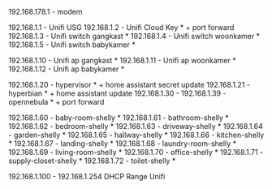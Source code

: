 192.168.178.1 - modem

192.168.1.1 - Unifi USG
192.168.1.2 - Unifi Cloud Key * + port forward
192.168.1.3 - Unifi switch gangkast *
192.168.1.4 - Unifi switch woonkamer *
192.168.1.5 - Unifi switch babykamer *

192.168.1.10 - Unifi ap gangkast *
192.168.1.11 - Unifi ap woonkamer *
192.168.1.12 - Unifi ap babykamer *

192.168.1.20 - hypervisor * + home assistant secret update
192.168.1.21 - hyperbian * + home assistant update
192.168.1.30 - 192.168.1.39 - opennebula * + port forward

192.168.1.60 - baby-room-shelly *
192.168.1.61 - bathroom-shelly *
192.168.1.62 - bedroom-shelly *
192.168.1.63 - driveway-shelly *
192.168.1.64 - garden-shelly *
192.168.1.65 - hallway-shelly *
192.168.1.66 - kitchen-shelly *
192.168.1.67 - landing-shelly *
192.168.1.68 - laundry-room-shelly *
192.168.1.69 - living-room-shelly *
192.168.1.70 - office-shelly *
192.168.1.71 - supply-closet-shelly *
192.168.1.72 - toilet-shelly *

192.168.1.100 - 192.168.1.254 DHCP Range Unifi